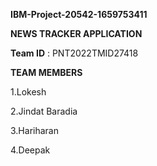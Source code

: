 **IBM-Project-20542-1659753411**

******NEWS TRACKER APPLICATION******


**Team ID** : PNT2022TMID27418

**TEAM MEMBERS**

1.Lokesh

2.Jindat Baradia

3.Hariharan

4.Deepak
